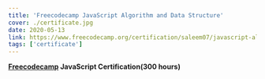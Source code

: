 ```yaml
---
title: 'Freecodecamp JavaScript Algorithm and Data Structure'
cover: ./certificate.jpg
date: 2020-05-13
link: https://www.freecodecamp.org/certification/saleem07/javascript-algorithms-and-data-structures
tags: ['certificate']
---
```


**[Freecodecamp](freecodecamp.org) JavaScript Certification(300 hours)**